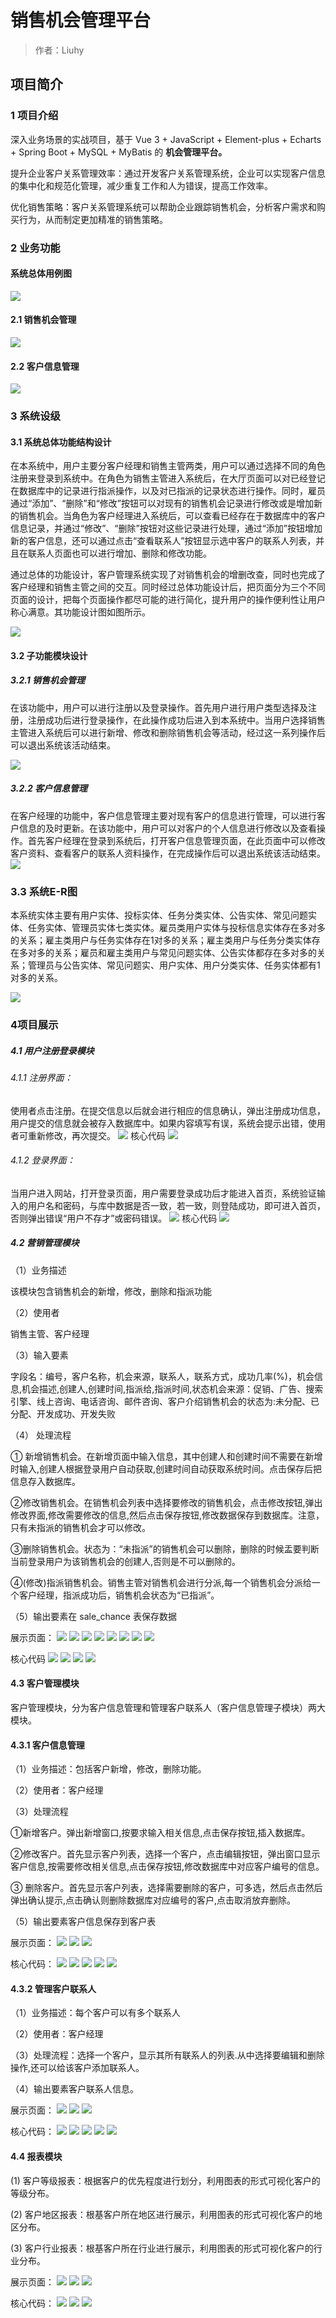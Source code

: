 # 销售机会管理平台

> 作者：Liuhy

## 项目简介

### 1 项目介绍

深入业务场景的实战项目，基于 Vue 3 + JavaScript + Element-plus + Echarts + Spring Boot + MySQL + MyBatis 的 **机会管理平台。**

提升企业客户关系管理效率：通过开发客户关系管理系统，企业可以实现客户信息的集中化和规范化管理，减少重复工作和人为错误，提高工作效率。

优化销售策略：客户关系管理系统可以帮助企业跟踪销售机会，分析客户需求和购买行为，从而制定更加精准的销售策略。

### 2 业务功能
#### 系统总体用例图
![](https://raw.githubusercontent.com/Liuhy54/sales_management_system/sys-picture/sys-picture8452.png)

#### 2.1 销售机会管理
![](https://raw.githubusercontent.com/Liuhy54/sales_management_system/sys-picture/sys-picture8474.png)

#### 2.2 客户信息管理
![](https://raw.githubusercontent.com/Liuhy54/sales_management_system/sys-picture/sys-picture9965.png)

### 3 系统设级
#### 3.1 系统总体功能结构设计
在本系统中，用户主要分客户经理和销售主管两类，用户可以通过选择不同的角色注册来登录到系统中。在角色为销售主管进入系统后，在大厅页面可以对已经登记在数据库中的记录进行指派操作，以及对已指派的记录状态进行操作。同时，雇员通过“添加”、“删除”和“修改”按钮可以对现有的销售机会记录进行修改或是增加新的销售机会。当角色为客户经理进入系统后，可以查看已经存在于数据库中的客户信息记录，并通过“修改”、“删除”按钮对这些记录进行处理，通过“添加”按钮增加新的客户信息，还可以通过点击“查看联系人”按钮显示选中客户的联系人列表，并且在联系人页面也可以进行增加、删除和修改功能。

通过总体的功能设计，客户管理系统实现了对销售机会的增删改查，同时也完成了客户经理和销售主管之间的交互。同时经过总体功能设计后，把页面分为三个不同页面的设计，把每个页面操作都尽可能的进行简化，提升用户的操作便利性让用户称心满意。其功能设计图如图所示。

![](https://raw.githubusercontent.com/Liuhy54/sales_management_system/sys-picture/sys-picture12763.png)

#### 3.2 子功能模块设计
##### 3.2.1 销售机会管理
在该功能中，用户可以进行注册以及登录操作。首先用户进行用户类型选择及注册，注册成功后进行登录操作，在此操作成功后进入到本系统中。当用户选择销售主管进入系统后可以进行新增、修改和删除销售机会等活动，经过这一系列操作后可以退出系统该活动结束。

![](https://raw.githubusercontent.com/Liuhy54/sales_management_system/sys-picture/sys-picture12957.png)

##### 3.2.2 客户信息管理
在客户经理的功能中，客户信息管理主要对现有客户的信息进行管理，可以进行客户信息的及时更新。在该功能中，用户可以对客户的个人信息进行修改以及查看操作。首先客户经理在登录到系统后，打开客户信息管理页面，在此页面中可以修改客户资料、查看客户的联系人资料操作，在完成操作后可以退出系统该活动结束。
![](https://raw.githubusercontent.com/Liuhy54/sales_management_system/sys-picture/sys-picture13145.png)

### 3.3 系统E-R图
本系统实体主要有用户实体、投标实体、任务分类实体、公告实体、常见问题实体、任务实体、管理员实体七类实体。雇员类用户实体与投标信息实体存在多对多的关系；雇主类用户与任务实体存在1对多的关系；雇主类用户与任务分类实体存在多对多的关系；雇员和雇主类用户与常见问题实体、公告实体都存在多对多的关系；管理员与公告实体、常见问题实、用户实体、用户分类实体、任务实体都有1对多的关系。

![](https://raw.githubusercontent.com/Liuhy54/sales_management_system/sys-picture/sys-picture13749.png)

### 4项目展示
##### 4.1 用户注册登录模块
###### 4.1.1 注册界面：

使用者点击注册。在提交信息以后就会进行相应的信息确认，弹出注册成功信息，用户提交的信息就会被存入数据库中。如果内容填写有误，系统会提示出错，使用者可重新修改，再次提交。
![](https://raw.githubusercontent.com/Liuhy54/sales_management_system/sys-picture/sys-picture15947.png)
核心代码
![](https://raw.githubusercontent.com/Liuhy54/sales_management_system/sys-picture/sys-picture15986.png)

###### 4.1.2 登录界面：
当用户进入网站，打开登录页面，用户需要登录成功后才能进入首页，系统验证输入的用户名和密码，与库中数据是否一致，若一致，则登陆成功，即可进入首页，否则弹出错误“用户不存才”或密码错误。
![](https://raw.githubusercontent.com/Liuhy54/sales_management_system/sys-picture/sys-picture16124.png)
核心代码
![](https://raw.githubusercontent.com/Liuhy54/sales_management_system/sys-picture/sys-picture16137.png)

##### 4.2 营销管理模块

（1）业务描述

该模块包含销售机会的新增，修改，删除和指派功能

（2）使用者

销售主管、客户经理

（3）输入要素

字段名：编号，客户名称，机会来源，联系人，联系方式，成功几率(%)，机会信息,机会描述,创建人,创建时间,指派给,指派时间,状态机会来源：促销、广告、搜索引擎、线上咨询、电话咨询、邮件咨询、客户介绍销售机会的状态为:未分配、已分配、开发成功、开发失败

（4） 处理流程

① 新增销售机会。在新增页面中输入信息，其中创建人和创建时间不需要在新增时输入,创建人根据登录用户自动获取,创建时间自动获取系统时间。点击保存后把信息存入数据库。

②修改销售机会。在销售机会列表中选择要修改的销售机会，点击修改按钮,弹出修改界面,修改需要修改的信息,然后点击保存按钮,修改数据保存到数据库。注意，只有未指派的销售机会才可以修改。

③删除销售机会。状态为：“未指派”的销售机会可以删除，删除的时候盂要判断当前登录用户为该销售机会的创建人,否则是不可以删除的。

④(修改)指派销售机会。销售主管对销售机会进行分派,每一个销售机会分派给一个客户经理，指派成功后，销售机会状态为“已指派”。

（5）输出要素在 sale_chance 表保存数据

展示页面：
![](https://raw.githubusercontent.com/Liuhy54/sales_management_system/sys-picture/sys-picture16693.png)
![](https://raw.githubusercontent.com/Liuhy54/sales_management_system/sys-picture/sys-picture16695.png)
![](https://raw.githubusercontent.com/Liuhy54/sales_management_system/sys-picture/sys-picture16697.png)
![](https://raw.githubusercontent.com/Liuhy54/sales_management_system/sys-picture/sys-picture16699.png)
![](https://raw.githubusercontent.com/Liuhy54/sales_management_system/sys-picture/sys-picture16701.png)
![](https://raw.githubusercontent.com/Liuhy54/sales_management_system/sys-picture/sys-picture16703.png)
![](https://raw.githubusercontent.com/Liuhy54/sales_management_system/sys-picture/sys-picture16705.png)
![](https://raw.githubusercontent.com/Liuhy54/sales_management_system/sys-picture/sys-picture16707.png)

核心代码
![](https://raw.githubusercontent.com/Liuhy54/sales_management_system/sys-picture/sys-picture16726.png)
![](https://raw.githubusercontent.com/Liuhy54/sales_management_system/sys-picture/sys-picture16728.png)
![](https://raw.githubusercontent.com/Liuhy54/sales_management_system/sys-picture/sys-picture16730.png)
![](https://raw.githubusercontent.com/Liuhy54/sales_management_system/sys-picture/sys-picture16732.png)

#### 4.3 客户管理模块
客户管理模块，分为客户信息管理和管理客户联系人（客户信息管理子模块）两大模块。

#### 4.3.1  客户信息管理
（1）业务描述：包括客户新增，修改，删除功能。

（2）使用者：客户经理

（3）处理流程

①新增客户。弹出新增窗口,按要求输入相关信息,点击保存按钮,插入数据库。

②修改客户。首先显示客户列表，选择一个客户，点击编辑按钮，弹出窗口显示客户信息,按需要修改相关信息,点击保存按钮,修改数据库中对应客户编号的信息。

③ 删除客户。首先显示客户列表，选择需要删除的客户，可多选，然后点击然后弹出确认提示,点击确认则删除数据库对应编号的客户,点击取消放弃删除。

（5）输出要素客户信息保存到客户表

展示页面：
![](https://raw.githubusercontent.com/Liuhy54/sales_management_system/sys-picture/sys-picture17057.png)
![](https://raw.githubusercontent.com/Liuhy54/sales_management_system/sys-picture/sys-picture17059.png)
![](https://raw.githubusercontent.com/Liuhy54/sales_management_system/sys-picture/sys-picture17061.png)

核心代码：
![](https://raw.githubusercontent.com/Liuhy54/sales_management_system/sys-picture/sys-picture17077.png)
![](https://raw.githubusercontent.com/Liuhy54/sales_management_system/sys-picture/sys-picture17079.png)
![](https://raw.githubusercontent.com/Liuhy54/sales_management_system/sys-picture/sys-picture17081.png)
![](https://raw.githubusercontent.com/Liuhy54/sales_management_system/sys-picture/sys-picture17083.png)
![](https://raw.githubusercontent.com/Liuhy54/sales_management_system/sys-picture/sys-picture16695.png)

#### 4.3.2 管理客户联系人
（1）业务描述：每个客户可以有多个联系人

（2）使用者：客户经理

（3）处理流程：选择一个客户，显示其所有联系人的列表.从中选择要编辑和删除操作,还可以给该客户添加联系人。

（4）输出要素客户联系人信息。

展示页面：
![](https://raw.githubusercontent.com/Liuhy54/sales_management_system/sys-picture/sys-picture17202.png)
![](https://raw.githubusercontent.com/Liuhy54/sales_management_system/sys-picture/sys-picture17204.png)
![](https://raw.githubusercontent.com/Liuhy54/sales_management_system/sys-picture/sys-picture17207.png)


核心代码：
![](https://raw.githubusercontent.com/Liuhy54/sales_management_system/sys-picture/sys-picture17223.png)
![](https://raw.githubusercontent.com/Liuhy54/sales_management_system/sys-picture/sys-picture17225.png)
![](https://raw.githubusercontent.com/Liuhy54/sales_management_system/sys-picture/sys-picture17228.png)
![](https://raw.githubusercontent.com/Liuhy54/sales_management_system/sys-picture/sys-picture17231.png)
![](https://raw.githubusercontent.com/Liuhy54/sales_management_system/sys-picture/sys-picture17234.png)


#### 4.4 报表模块
(1) 客户等级报表：根据客户的优先程度进行划分，利用图表的形式可视化客户的等级分布。

(2) 客户地区报表：根基客户所在地区进行展示，利用图表的形式可视化客户的地区分布。

(3) 客户行业报表：根基客户所在行业进行展示，利用图表的形式可视化客户的行业分布。

展示页面：
![](https://raw.githubusercontent.com/Liuhy54/sales_management_system/sys-picture/sys-picture17385.png)
![](https://raw.githubusercontent.com/Liuhy54/sales_management_system/sys-picture/sys-picture17386.png)
![](https://raw.githubusercontent.com/Liuhy54/sales_management_system/sys-picture/sys-picture17387.png)

核心代码：
![](https://raw.githubusercontent.com/Liuhy54/sales_management_system/sys-picture/sys-picture17399.png)
![](https://raw.githubusercontent.com/Liuhy54/sales_management_system/sys-picture/sys-picture17401.png)
![](https://raw.githubusercontent.com/Liuhy54/sales_management_system/sys-picture/sys-picture17402.png)
